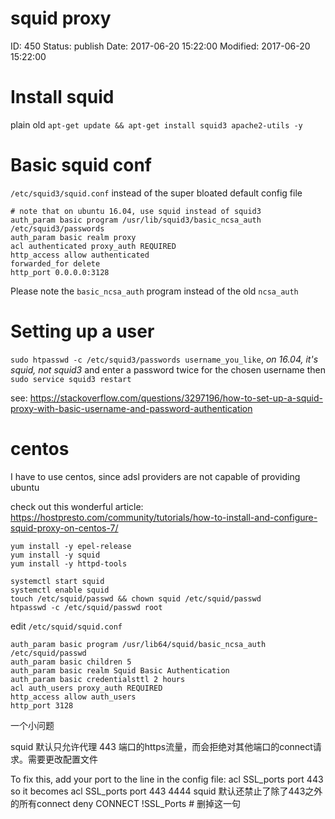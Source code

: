 # squid proxy


ID: 450
Status: publish
Date: 2017-06-20 15:22:00
Modified: 2017-06-20 15:22:00


# Install squid
plain old `apt-get update && apt-get install squid3 apache2-utils -y`

# Basic squid conf
`/etc/squid3/squid.conf` instead of the super bloated default config file

```
# note that on ubuntu 16.04, use squid instead of squid3
auth_param basic program /usr/lib/squid3/basic_ncsa_auth /etc/squid3/passwords
auth_param basic realm proxy
acl authenticated proxy_auth REQUIRED
http_access allow authenticated
forwarded_for delete
http_port 0.0.0.0:3128
```

Please note the `basic_ncsa_auth` program instead of the old `ncsa_auth`

# Setting up a user
`sudo htpasswd -c /etc/squid3/passwords username_you_like`, *on 16.04, it's squid, not squid3*
and enter a password twice for the chosen username then
`sudo service squid3 restart`

see: https://stackoverflow.com/questions/3297196/how-to-set-up-a-squid-proxy-with-basic-username-and-password-authentication

# centos
I have to use centos, since adsl providers are not capable of providing ubuntu

check out this wonderful article: https://hostpresto.com/community/tutorials/how-to-install-and-configure-squid-proxy-on-centos-7/

```
yum install -y epel-release
yum install -y squid
yum install -y httpd-tools
```

```
systemctl start squid
systemctl enable squid
touch /etc/squid/passwd && chown squid /etc/squid/passwd
htpasswd -c /etc/squid/passwd root
```

edit `/etc/squid/squid.conf`

```
auth_param basic program /usr/lib64/squid/basic_ncsa_auth /etc/squid/passwd
auth_param basic children 5
auth_param basic realm Squid Basic Authentication
auth_param basic credentialsttl 2 hours
acl auth_users proxy_auth REQUIRED
http_access allow auth_users
http_port 3128
```

一个小问题

squid 默认只允许代理 443 端口的https流量，而会拒绝对其他端口的connect请求。需要更改配置文件

To fix this, add your port to the line in the config file:
acl SSL_ports port 443
so it becomes
acl SSL_ports port 443 4444
squid 默认还禁止了除了443之外的所有connect 
deny CONNECT !SSL_Ports  # 删掉这一句